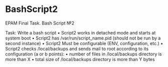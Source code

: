 # BashScript2

EPAM Final Task. Bash Script №2

Task:
Write a bash script
•	Script2 works in detached mode and starts at system boot
•	Script2 has /var/run/script_name.pid (should not be run by a second instance)
•	Script2 Must be configurable (ENV, configuration, etc.)
•	Script2 checks /local/backups and sends mail to root according to its configuration (a or b points):
•	number of files in /local/backups directory is more than X
•	total size of /local/backups directory is more than Y bytes

